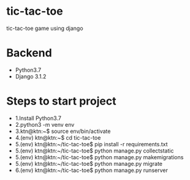 # tic-tac-toe
tic-tac-toe game using django

# Backend
- Python3.7
- Django 3.1.2

# Steps to start project

- 1.Install Python3.7
- 2.python3 -m venv env
- 3.ktn@ktn:~$ source env/bin/activate
- 4.(env) ktn@ktn:~$ cd tic-tac-toe
- 5.(env) ktn@ktn:~/tic-tac-toe$ pip install -r requirements.txt
- 5.(env) ktn@ktn:~/tic-tac-toe$ python manage.py collectstatic
- 5.(env) ktn@ktn:~/tic-tac-toe$ python manage.py makemigrations
- 5.(env) ktn@ktn:~/tic-tac-toe$ python manage.py migrate
- 6.(env) ktn@ktn:~/tic-tac-toe$ python manage.py runserver

